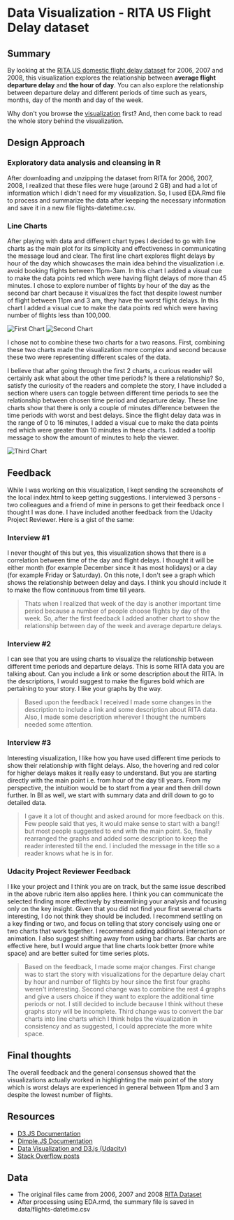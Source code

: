 # Data Visualization - RITA US Flight Delay dataset

## Summary

By looking at the [RITA US domestic flight delay dataset](http://stat-computing.org/dataexpo/2009/the-data.html) for 2006, 2007 and 2008, this visualization explores the relationship between **average flight departure delay** and **the hour of day**. You can also explore the relationship between departure delay and different periods of time such as years, months, day of the month and day of the week.

Why don't you browse the [visualization](https://jayantsahewal.github.io/make-effective-data-visualization/) first? And, then come back to read the whole story behind the visualization.

## Design Approach

### Exploratory data analysis and cleansing in R
After downloading and unzipping the dataset from RITA for 2006, 2007, 2008, I realized that these files were huge (around 2 GB) and had a lot of information which I didn't need for my visualization. So, I used EDA.Rmd file to process and summarize the data after keeping the necessary information and save it in a new file flights-datetime.csv.

### Line Charts
After playing with data and different chart types I decided to go with line charts as the main plot for its simplicity and effectiveness in communicating the message loud and clear. The first line chart explores flight delays by hour of the day which showcases the main idea behind the visualization i.e. avoid booking flights between 11pm-3am. In this chart I added a visual cue to make the data points red which were having flight delays of more than 45 minutes. I chose to explore number of flights by hour of the day as the second bar chart because it visualizes the fact that despite lowest number of flight between 11pm and 3 am, they have the worst flight delays. In this chart I added a visual cue to make the data points red which were having number of flights less than 100,000.

![First Chart](https://raw.githubusercontent.com/jayantsahewal/make-effective-data-visualization/master/img/Average%20Flight%20delay%20by%20hour%20-%20line%20chart.png)
![Second Chart](https://raw.githubusercontent.com/jayantsahewal/make-effective-data-visualization/master/img/Number%20of%20flights%20by%20hour%20-%20line%20chart.png)

I chose not to combine these two charts for a two reasons. First, combining these two charts made the visualization more complex and second because these two were representing different scales of the data.

I believe that after going through the first 2 charts, a curious reader will certainly ask what about the other time periods? Is there a relationship? So, satisfy the curiosity of the readers and complete the story, I have included a section where users can toggle between different time periods to see the relationship between chosen time period and departure delay. These line charts show that there is only a couple of minutes difference between the time periods with worst and best delays. Since the flight delay data was in the range of 0 to 16 minutes, I added a visual cue to make the data points red which were greater than 10 minutes in these charts. I added a tooltip message to show the amount of minutes to help the viewer.

![Third Chart](https://raw.githubusercontent.com/jayantsahewal/make-effective-data-visualization/master/img/Different%20Time%20Periods.png)

## Feedback
While I was working on this visualization, I kept sending the screenshots of the local index.html to keep getting suggestions. I interviewed 3 persons - two colleagues and a friend of mine in persons to get their feedback once I thought I was done. I have included another feedback from the Udacity Project Reviewer. Here is a gist of the same:

### Interview #1
I never thought of this but yes, this visualization shows that there is a correlation between time of the day and flight delays. I thought it will be either month (for example December since it has most holidays) or a day (for example Friday or Saturday). On this note, I don't see a graph which shows the relationship between delay and days. I think you should include it to make the flow continuous from time till years.

> Thats when I realized that week of the day is another important time period because a number of people choose flights by day of the week. So, after the first feedback I added another chart to show the relationship between day of the week and average departure delays.

### Interview #2
I can see that you are using charts to visualize the relationship between different time periods and departure delays. This is some RITA data you are talking about. Can you include a link or some description about the RITA. In the descriptions, I would suggest to make the figures bold which are pertaining to your story. I like your graphs by the way.

> Based upon the feedback I received I made some changes in the description to include a link and some description about RITA data. Also, I made some description wherever I thought the numbers needed some attention.

### Interview #3
Interesting visualization, I like how you have used different time periods to show their relationship with flight delays. Also, the hovering and red color for higher delays makes it really easy to understand. But you are starting directly with the main point i.e. from hour of the day till years. From my perspective, the intuition would be to start from a year and then drill down further. In BI as well, we start with summary data and drill down to go to detailed data.

> I gave it a lot of thought and asked around for more feedback on this. Few people said that yes, it would make sense to start with a bang!! but most people suggested to end with the main point. So, finally rearranged the graphs and added some description to keep the reader interested till the end. I included the message in the title so a reader knows what he is in for.

### Udacity Project Reviewer Feedback
I like your project and I think you are on track, but the same issue described in the above rubric item also applies here. I think you can communicate the selected finding more effectively by streamlining your analysis and focusing only on the key insight. Given that you did not find your first several charts interesting, I do not think they should be included. I recommend settling on a key finding or two, and focus on telling that story concisely using one or two charts that work together. I recommend adding additional interaction or animation. I also suggest shifting away from using bar charts. Bar charts are effective here, but I would argue that line charts look better (more white space) and are better suited for time series plots.

> Based on the feedback, I made some major changes. First change was to start the story with visualizations for the departure delay chart by hour and number of flights by hour
since the first four graphs weren't interesting. Second change was to combine the rest 4 graphs and give a users choice if they want to explore the additional time periods or not. I still decided to include because I think without these graphs story will be incomplete. Third change was to convert the bar charts into line charts which I think helps the visualization in consistency and as suggested, I could appreciate the more white space.

## Final thoughts
The overall feedback and the general consensus showed that the visualizations actually worked in highlighting the main point of the story which is worst delays are experienced in general between 11pm and 3 am despite the lowest number of flights.

## Resources
- [D3.JS Documentation](d3js.org)
- [Dimple.JS Documentation](http://dimplejs.org/)
- [Data Visualization and D3.js (Udacity)](https://www.udacity.com/course/viewer#!/c-ud507-nd)
- [Stack Overflow posts](http://stackoverflow.com/search?q=dimple.js)

## Data
- The original files came from 2006, 2007 and 2008 [RITA Dataset](http://stat-computing.org/dataexpo/2009/the-data.html)
- After processing using EDA.rmd, the summary file is saved in data/flights-datetime.csv
